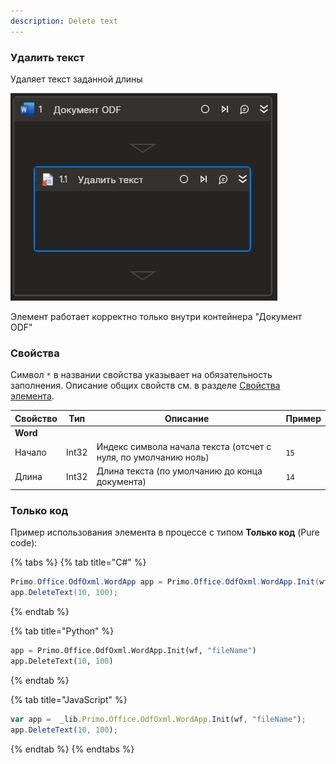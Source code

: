 ```yaml
---
description: Delete text
---
```


### Удалить текст

Удаляет текст заданной длины   

![](../../../resources/basic/myoffice/text/odfdoc-delete-text.png)

Элемент работает корректно только внутри контейнера "Документ ODF"

### Свойства
Символ `*` в названии свойства указывает на обязательность заполнения. Описание общих свойств см. в разделе [Свойства элемента](https://docs.primo-rpa.ru/primo-rpa/primo-studio/process/elements#svoistva-elementa).

| Свойство     | Тип    | Описание                                  | Пример          |
| ------------ | ------ | ----------------------------------------- | --------------- |
| **Word** | | | |
| Начало   | Int32 | Индекс символа начала текста (отсчет с нуля, по умолчанию ноль) | `15` |
| Длина   | Int32 |  Длина текста (по умолчанию до конца документа) | `14` |

### Только код
Пример использования элемента в процессе с типом **Только код** (Pure code):

{% tabs %}
{% tab title="C#" %}
```csharp
Primo.Office.OdfOxml.WordApp app = Primo.Office.OdfOxml.WordApp.Init(wf, "fileName");
app.DeleteText(10, 100);
```
{% endtab %}

{% tab title="Python" %}
```python
app = Primo.Office.OdfOxml.WordApp.Init(wf, "fileName")
app.DeleteText(10, 100)
```
{% endtab %}

{% tab title="JavaScript" %}
```javascript
var app =  _lib.Primo.Office.OdfOxml.WordApp.Init(wf, "fileName");
app.DeleteText(10, 100);
```
{% endtab %}
{% endtabs %}

